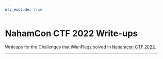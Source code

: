 ```yaml
---
nav_exclude: true
---
```


# NahamCon CTF 2022 Write-ups

Writeups for the Challenges that iWanFlagz solved in [Nahamcon CTF 2022](https://ctftime.org/event/1630).

----
